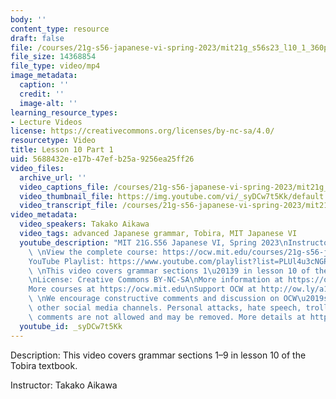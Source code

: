 ```yaml
---
body: ''
content_type: resource
draft: false
file: /courses/21g-s56-japanese-vi-spring-2023/mit21g_s56s23_l10_1_360p_16_9.mp4
file_size: 14368854
file_type: video/mp4
image_metadata:
  caption: ''
  credit: ''
  image-alt: ''
learning_resource_types:
- Lecture Videos
license: https://creativecommons.org/licenses/by-nc-sa/4.0/
resourcetype: Video
title: Lesson 10 Part 1
uid: 5688432e-e17b-47ef-b25a-9256ea25ff26
video_files:
  archive_url: ''
  video_captions_file: /courses/21g-s56-japanese-vi-spring-2023/mit21g_s56s23_l10_1_captions.vtt
  video_thumbnail_file: https://img.youtube.com/vi/_syDCw7t5Kk/default.jpg
  video_transcript_file: /courses/21g-s56-japanese-vi-spring-2023/mit21g_s56s23_l10_1_transcript.pdf
video_metadata:
  video_speakers: Takako Aikawa
  video_tags: advanced Japanese grammar, Tobira, MIT Japanese VI
  youtube_description: "MIT 21G.S56 Japanese VI, Spring 2023\nInstructor: Takako Aikawa\n\
    \ \nView the complete course: https://ocw.mit.edu/courses/21g-s56-japanese-vi-spring-2023\n\
    YouTube Playlist: https://www.youtube.com/playlist?list=PLUl4u3cNGP62Mr5APSizHgFa0hRiWgPln\n\
    \ \nThis video covers grammar sections 1\u20139 in lesson 10 of the Tobira textbook.\n\
    \nLicense: Creative Commons BY-NC-SA\nMore information at https://ocw.mit.edu/terms\n\
    More courses at https://ocw.mit.edu\nSupport OCW at http://ow.ly/a1If50zVRlQ\n\
    \ \nWe encourage constructive comments and discussion on OCW\u2019s YouTube and\
    \ other social media channels. Personal attacks, hate speech, trolling, and inappropriate\
    \ comments are not allowed and may be removed. More details at https://ocw.mit.edu/comments."
  youtube_id: _syDCw7t5Kk
---
```

Description: This video covers grammar sections 1–9 in lesson 10 of the Tobira textbook.

Instructor: Takako Aikawa